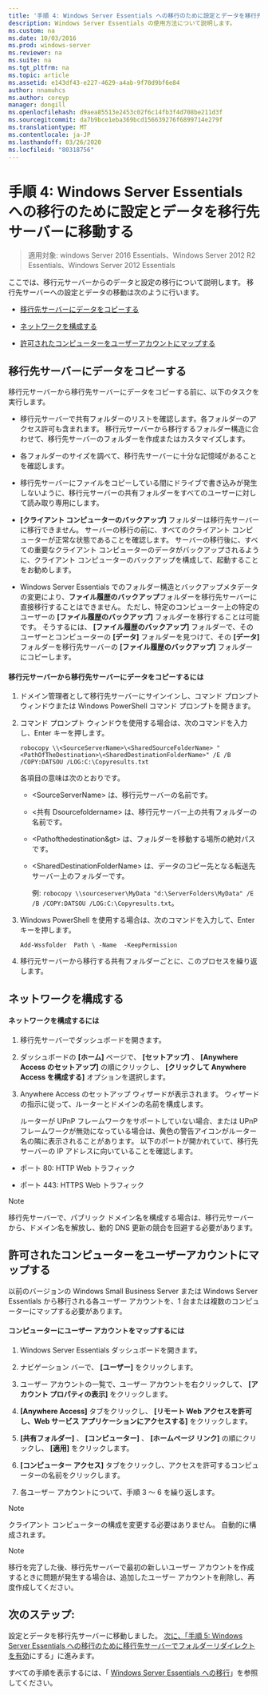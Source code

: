 ```yaml
---
title: '手順 4: Windows Server Essentials への移行のために設定とデータを移行先サーバーに移動する'
description: Windows Server Essentials の使用方法について説明します。
ms.custom: na
ms.date: 10/03/2016
ms.prod: windows-server
ms.reviewer: na
ms.suite: na
ms.tgt_pltfrm: na
ms.topic: article
ms.assetid: e143df43-e227-4629-a4ab-9f70d9bf6e84
author: nnamuhcs
ms.author: coreyp
manager: dongill
ms.openlocfilehash: d9aea85513e2453c02f6c14fb3f4d708be211d3f
ms.sourcegitcommit: da7b9bce1eba369bcd156639276f6899714e279f
ms.translationtype: MT
ms.contentlocale: ja-JP
ms.lasthandoff: 03/26/2020
ms.locfileid: "80318756"
---
```

# <a name="step-4-move-settings-and-data-to-the-destination-server-for-windows-server-essentials-migration"></a>手順 4: Windows Server Essentials への移行のために設定とデータを移行先サーバーに移動する

>適用対象: windows Server 2016 Essentials、Windows Server 2012 R2 Essentials、Windows Server 2012 Essentials

ここでは、移行元サーバーからのデータと設定の移行について説明します。 移行先サーバーへの設定とデータの移動は次のように行います。  
  
-   [移行先サーバーにデータをコピーする](Step-4--Move-settings-and-data-to-the-Destination-Server-for-Windows-Server-Essentials-migration.md#BKMK_CopyData)  
  
-   [ネットワークを構成する](Step-4--Move-settings-and-data-to-the-Destination-Server-for-Windows-Server-Essentials-migration.md#BKMK_Network)  
  
-   [許可されたコンピューターをユーザーアカウントにマップする](Step-4--Move-settings-and-data-to-the-Destination-Server-for-Windows-Server-Essentials-migration.md#BKMK_MapPermittedComputers)  
  
##  <a name="copy-data-to-the-destination-server"></a><a name="BKMK_CopyData"></a>移行先サーバーにデータをコピーする  
 移行元サーバーから移行先サーバーにデータをコピーする前に、以下のタスクを実行します。  
  
-   移行元サーバーで共有フォルダーのリストを確認します。各フォルダーのアクセス許可も含まれます。 移行元サーバーから移行するフォルダー構造に合わせて、移行先サーバーのフォルダーを作成またはカスタマイズします。  
  
-   各フォルダーのサイズを調べて、移行先サーバーに十分な記憶域があることを確認します。  
  
-   移行先サーバーにファイルをコピーしている間にドライブで書き込みが発生しないように、移行元サーバーの共有フォルダーをすべてのユーザーに対して読み取り専用にします。  
  
-   **[クライアント コンピューターのバックアップ]** フォルダーは移行先サーバーに移行できません。 サーバーの移行の前に、すべてのクライアント コンピューターが正常な状態であることを確認します。 サーバーの移行後に、すべての重要なクライアント コンピューターのデータがバックアップされるように、クライアント コンピューターのバックアップを構成して、起動することをお勧めします。  
  
-   Windows Server Essentials でのフォルダー構造とバックアップメタデータの変更により、**ファイル履歴のバックアップ**フォルダーを移行先サーバーに直接移行することはできません。 ただし、特定のコンピューター上の特定のユーザーの **[ファイル履歴のバックアップ]** フォルダーを移行することは可能です。 そうするには、 **[ファイル履歴のバックアップ]** フォルダーで、そのユーザーとコンピューターの **[データ]** フォルダーを見つけて、その **[データ]** フォルダーを移行先サーバーの **[ファイル履歴のバックアップ]** フォルダーにコピーします。  
  
#### <a name="to-copy-data-from-the-source-server-to-the-destination-server"></a>移行元サーバーから移行先サーバーにデータをコピーするには  
  
1. ドメイン管理者として移行先サーバーにサインインし、コマンド プロンプト ウィンドウまたは Windows PowerShell コマンド プロンプトを開きます。  
  
2. コマンド プロンプト ウィンドウを使用する場合は、次のコマンドを入力し、Enter キーを押します。  
  
   `robocopy \\<SourceServerName>\<SharedSourceFolderName> "<PathOfTheDestination>\<SharedDestinationFolderName>" /E /B /COPY:DATSOU /LOG:C:\Copyresults.txt`
  
    各項目の意味は次のとおりです。  
  
   - \<SourceServerName\> は、移行元サーバーの名前です。  
  
   - \<共有 Dsourcefoldername\> は、移行元サーバー上の共有フォルダーの名前です。  
  
   - \<Pathofthedestination&gt\> は、フォルダーを移動する場所の絶対パスです。  
  
   - \<SharedDestinationFolderName\> は、データのコピー先となる転送先サーバー上のフォルダーです。  
  
     例:  `robocopy \\sourceserver\MyData "d:\ServerFolders\MyData" /E /B /COPY:DATSOU /LOG:C:\Copyresults.txt`。  
  
3. Windows PowerShell を使用する場合は、次のコマンドを入力して、Enter キーを押します。  
  
    `Add-Wssfolder  Path \ -Name  -KeepPermission`  
  
4. 移行元サーバーから移行する共有フォルダーごとに、このプロセスを繰り返します。  
  
##  <a name="configure-the-network"></a><a name="BKMK_Network"></a>ネットワークを構成する  
  
#### <a name="to-configure-the-network"></a>ネットワークを構成するには  
  
1. 移行先サーバーでダッシュボードを開きます。  
  
2. ダッシュボードの **[ホーム]** ページで、 **[セットアップ]** 、 **[Anywhere Access のセットアップ]** の順にクリックし、 **[クリックして Anywhere Access を構成する]** オプションを選択します。  
  
3. Anywhere Access のセットアップ ウィザードが表示されます。 ウィザードの指示に従って、ルーターとドメインの名前を構成します。  
  
   ルーターが UPnP フレームワークをサポートしていない場合、または UPnP フレームワークが無効になっている場合は、黄色の警告アイコンがルーター名の隣に表示されることがあります。 以下のポートが開かれていて、移行先サーバーの IP アドレスに向いていることを確認します。  
  
-   ポート 80: HTTP Web トラフィック  
  
-   ポート 443: HTTPS Web トラフィック  
  
> [!NOTE]
>  移行先サーバーで、パブリック ドメイン名を構成する場合は、移行元サーバーから、ドメイン名を解放し、動的 DNS 更新の競合を回避する必要があります。  
  
##  <a name="map-permitted-computers-to-user-accounts"></a><a name="BKMK_MapPermittedComputers"></a>許可されたコンピューターをユーザーアカウントにマップする  
 以前のバージョンの Windows Small Business Server または Windows Server Essentials から移行される各ユーザー アカウントを、1 台または複数のコンピューターにマップする必要があります。  
  
#### <a name="to-map-user-accounts-to-computers"></a>コンピューターにユーザー アカウントをマップするには  
  
1.  Windows Server Essentials ダッシュボードを開きます。  
  
2.  ナビゲーション バーで、 **[ユーザー]** をクリックします。  
  
3.  ユーザー アカウントの一覧で、ユーザー アカウントを右クリックして、 **[アカウント プロパティの表示]** をクリックします。  
  
4.  **[Anywhere Access]** タブをクリックし、 **[リモート Web アクセスを許可し、Web サービス アプリケーションにアクセスする]** をクリックします。  
  
5.  **[共有フォルダー]** 、 **[コンピューター]** 、 **[ホームページ リンク]** の順にクリックし、 **[適用]** をクリックします。  
  
6.  **[コンピューター アクセス]** タブをクリックし、アクセスを許可するコンピューターの名前をクリックします。  
  
7.  各ユーザー アカウントについて、手順 3 ～ 6 を繰り返します。  
  
> [!NOTE]
>  クライアント コンピューターの構成を変更する必要はありません。 自動的に構成されます。  
  
> [!NOTE]
>  移行を完了した後、移行先サーバーで最初の新しいユーザー アカウントを作成するときに問題が発生する場合は、追加したユーザー アカウントを削除し、再度作成してください。  
  
## <a name="next-steps"></a>次のステップ:  
 設定とデータを移行先サーバーに移動しました。 [次に、「手順 5: Windows Server Essentials への移行のために移行先サーバーでフォルダーリダイレクトを有効](Step-5--Enable-folder-redirection-on-the-Destination-Server-for-Windows-Server-Essentials-migration.md)にする」に進みます。  
  

すべての手順を表示するには、「 [Windows Server Essentials への移行](Migrate-from-Previous-Versions-to-Windows-Server-Essentials-or-Windows-Server-Essentials-Experience.md)」を参照してください。

